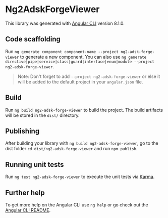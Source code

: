 # Ng2AdskForgeViewer

This library was generated with [Angular CLI](https://github.com/angular/angular-cli) version 8.1.0.

## Code scaffolding

Run `ng generate component component-name --project ng2-adsk-forge-viewer` to generate a new component. You can also use `ng generate directive|pipe|service|class|guard|interface|enum|module --project ng2-adsk-forge-viewer`.
> Note: Don't forget to add `--project ng2-adsk-forge-viewer` or else it will be added to the default project in your `angular.json` file. 

## Build

Run `ng build ng2-adsk-forge-viewer` to build the project. The build artifacts will be stored in the `dist/` directory.

## Publishing

After building your library with `ng build ng2-adsk-forge-viewer`, go to the dist folder `cd dist/ng2-adsk-forge-viewer` and run `npm publish`.

## Running unit tests

Run `ng test ng2-adsk-forge-viewer` to execute the unit tests via [Karma](https://karma-runner.github.io).

## Further help

To get more help on the Angular CLI use `ng help` or go check out the [Angular CLI README](https://github.com/angular/angular-cli/blob/master/README.md).
